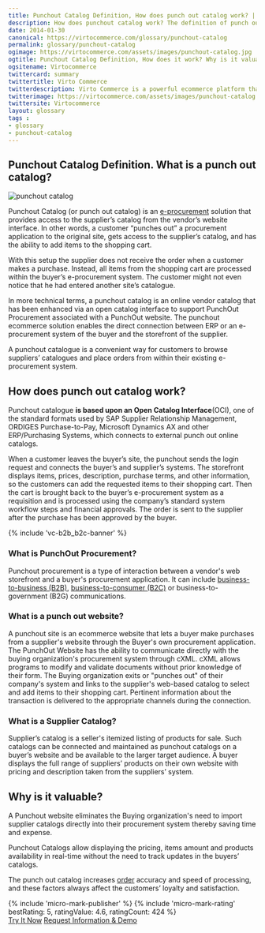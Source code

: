 ```yaml
---
title: Punchout Catalog Definition, How does punch out catalog work? | Glossary Virto Commerce.
description: How does punchout catalog work? The definition of punch out catalog. 
date: 2014-01-30
canonical: https://virtocommerce.com/glossary/punchout-catalog
permalink: glossary/punchout-catalog
ogimage: https://virtocommerce.com/assets/images/punchout-catalog.jpg
ogtitle: Punchout Catalog Definition, How does it work? Why is it valuable? | Glossary Virto Commerce.
ogsitename: Virtocommerce
twittercard: summary
twittertitle: Virto Commerce
twitterdescription: Virto Commerce is a powerful ecommerce platform that includes everything you need to create an online store and sell online. Try it free with Free Community License
twitterimage: https://virtocommerce.com/assets/images/punchout-catalog.jpg
twittersite: Virtocommerce
layout: glossary
tags : 
- glossary
- punchout-catalog
---
```

<section itemscope itemtype="http://schema.org/Article">
    <meta itemprop="author" content="Virtocommerce">
    <meta itemprop="datePublished" content="2014-01-30">
    <meta itemprop="dateModified" content="2018-02-22">
    <div class="business-cnt">
        <div itemprop="mainEntityOfPage" class="head __cart">
            <h1 itemprop="headline" class="title">Punchout Catalog Definition. What is a punch out catalog?</h1>
        </div>
        <div class="row">
            <div class="col-md-4 text">
                <span itemprop="image" itemscope itemtype="https://schema.org/ImageObject">
                    <img itemprop="url contentUrl" alt="punchout catalog" src="assets/images/punchout-catalog.jpg" />
                    <meta itemprop="width" content="253">
                    <meta itemprop="height" content="253">
                </span>
            </div>
            <div class="col-md text">
                <p>Punchout Catalog (or punch out catalog) is an <a href="{{ '/glossary/e-procurement-software' | absolute_url }}">e-procurement</a> solution that provides access to the supplier’s catalog from the vendor’s website interface. In other words, a customer “punches out” a procurement application to the original site, gets access to the supplier’s catalog, and has the ability to add items to  the shopping cart.</p>
                <p>With this setup the supplier does not receive the order when a customer makes a purchase. Instead, all items from the shopping cart are processed within the buyer’s e-procurement system. The customer  might not even notice that he had entered another site’s catalogue.</p>
            </div>
        </div>
        <div class="text">
            <p>In more technical terms, a punchout catalog is an online vendor catalog that has been enhanced via an open catalog interface to support PunchOut Procurement associated with a PunchOut website. The punchout ecommerce solution enables the direct connection between ERP or an e-procurement system of the buyer and the storefront of the supplier.</p>
            <p>A punchout catalogue is a convenient way for customers to browse suppliers’ catalogues and place orders from within their existing e-procurement system.</p>
        </div>
        <h2 class="sub-title">How does punch out catalog work?</h2>
        <div class="text">
            <p>Punchout catalogue <strong>is based upon an Open Catalog Interface</strong>(OCI), one of the standard formats used by SAP Supplier Relationship Management, ORDIGES Purchase-to-Pay, Microsoft Dynamics AX and other ERP/Purchasing Systems, which connects to external punch out online catalogs.</p>
            <p>When a customer leaves the buyer’s site, the punchout sends the login request and connects the buyer’s and supplier’s systems. The storefront displays items, prices, description, purchase terms, and other information, so the customers can add the requested items to their shopping cart. Then the cart is brought back to the buyer’s e-procurement system as a requisition and is processed using the company’s standard system workflow steps and financial approvals. The order is sent to the supplier after the purchase has been approved by the buyer.</p>
            {% include 'vc-b2b_b2c-banner' %}
        </div>
        <h3 class="sub-title">What is PunchOut Procurement?</h3>
        <div class="text">
            <p>Punchout procurement is a type of interaction between a vendor's web storefront and a buyer's procurement application. It can include <a href="{{ '/glossary/what-is-b2b-ecommerce' | absolute_url }}">business-to-business (B2B)</a>, <a href="{{ '/glossary/what-is-b2c-ecommerce' | absolute_url }}">business-to-consumer (B2C)</a> or business-to-government (B2G) communications.</p>
        </div>
        <h3 class="sub-title">What is a punch out website?</h3>
        <div class="text">
            <p>A punchout site is an ecommerce website that lets a buyer make purchases from a supplier's website  through the Buyer's own procurement application. The PunchOut Website has the ability to communicate directly with the buying organization's procurement system through cXML. cXML allows programs to modify and validate documents without prior knowledge of their form. The Buying organization exits or "punches out" of their company's system and links to the supplier's web-based catalog to select and add items to their shopping cart. Pertinent information about the transaction is delivered to the appropriate channels during the connection.</p>
        </div>
        <h3 class="sub-title">What is a Supplier Catalog?</h3>
        <div class="text">
            <p>Supplier’s catalog is a seller's itemized listing of products for sale. Such catalogs can be connected and maintained as punchout catalogs on a buyer’s website and be available to the larger target audience. A buyer displays the full range of suppliers’ products on their own website with pricing and description taken from the suppliers’ system.</p>
        </div>
        <h2 class="sub-title">Why is it valuable?</h2>
        <div class="text">
            <p>A Punchout website eliminates the Buying organization's need to import supplier catalogs directly into their procurement system thereby saving time and expense.</p>
            <p>Punchout Catalogs allow displaying the pricing, items amount and products availability in real-time without the need to track updates in the buyers’ catalogs.</p>
            <p>The punch out catalog increases <a href="{{ '/order-management-software' | absolute_url }}">order</a> accuracy and speed of processing, and these factors always affect the customers’ loyalty and satisfaction.</p>
        </div>
        {% include 'micro-mark-publisher' %}
        {% include 'micro-mark-rating' bestRating: 5, ratingValue: 4.6, ratingCount: 424 %}
        <div class="actions">
            <a class="btn btn--orange" href="/contact-us">Try It Now</a>
            <a class="btn btn--orange" href="/contact-us">Request Information & Demo</a>
        </div>
    </div>
</section>